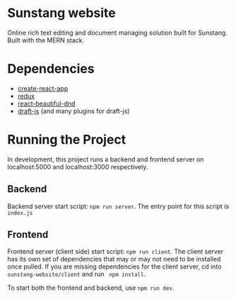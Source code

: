 # Sunstang website
Online rich text editing and document managing solution built for Sunstang. Built with the MERN stack.

# Dependencies
- [create-react-app](https://github.com/facebook/create-react-app "https://github.com/facebook/create-react-app")
- [redux](https://redux.js.org/ "https://redux.js.org/")
- [react-beautiful-dnd](https://www.npmjs.com/package/react-beautiful-dnd "https://www.npmjs.com/package/react-beautiful-dnd")
- [draft-js](https://draftjs.org/ "https://draftjs.org/") (and many plugins for draft-js)

# Running the Project
In development, this project runs a backend and frontend server on localhost:5000 and localhost:3000 respectively. 

## Backend
Backend server start script: ```npm run server```. The entry point for this script is ```index.js```

## Frontend
Frontend server (client side) start script: ``` npm run client ```. The client server has its own set of dependencies that may or may not need to be installed once pulled. If you are missing dependencies for the client server, cd into ``` sunstang-website/client``` and run ``` npm install```.


To start both the frontend and backend, use ``` npm run dev ```.

